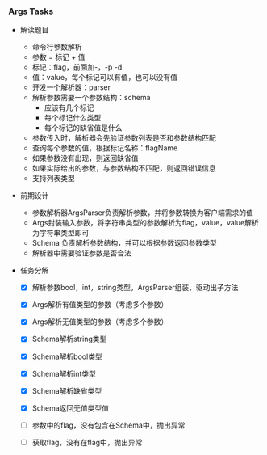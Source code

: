 ### Args Tasks
* 解读题目
    * 命令行参数解析
    * 参数 = 标记 + 值
    * 标记：flag，前面加-，-p -d
    * 值：value，每个标记可以有值，也可以没有值
    * 开发一个解析器：parser
    * 解析参数需要一个参数结构：schema
        * 应该有几个标记
        * 每个标记什么类型
        * 每个标记的缺省值是什么
    * 参数传入时，解析器会先验证参数列表是否和参数结构匹配
    * 查询每个参数的值，根据标记名称：flagName
    * 如果参数没有出现，则返回缺省值
    * 如果实际给出的参数，与参数结构不匹配，则返回错误信息
    * 支持列表类型
    
* 前期设计
    * 参数解析器ArgsParser负责解析参数，并将参数转换为客户端需求的值
    * Args封装输入参数，将字符串类型的参数解析为flag，value，value解析为字符串类型即可
    * Schema 负责解析参数结构，并可以根据参数返回参数类型
    * 解析器中需要验证参数是否合法
    
* 任务分解
    * [x] 解析参数bool，int，string类型，ArgsParser组装，驱动出子方法
    * [x] Args解析有值类型的参数（考虑多个参数）
    * [x] Args解析无值类型的参数（考虑多个参数）
    * [x] Schema解析string类型
    * [x] Schema解析bool类型
    * [x] Schema解析int类型
    * [x] Schema解析缺省类型
    * [x] Schema返回无值类型值
    * [ ] 参数中的flag，没有包含在Schema中，抛出异常
    * [ ] 获取flag，没有在flag中，抛出异常
        
    